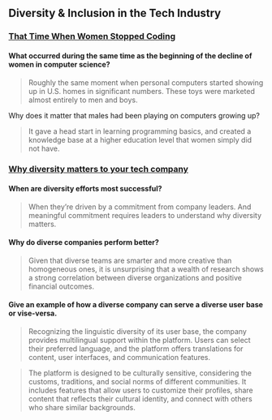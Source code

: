 ## Diversity & Inclusion in the Tech Industry

### [That Time When Women Stopped Coding](https://www.npr.org/sections/money/2014/10/21/357629765/when-women-stopped-coding)

#### What occurred during the same time as the beginning of the decline of women in computer science?

> Roughly the same moment when personal computers started showing up in U.S. homes in significant numbers. These toys were marketed almost entirely to men and boys.

Why does it matter that males had been playing on computers growing up?

> It gave a head start in learning programming basics, and created a knowledge base at a higher education level that women simply did not have.

### [Why diversity matters to your tech company](https://www.usatoday.com/story/tech/columnist/2015/07/21/why-diversity-matters-your-tech-company/30419871/)

#### When are diversity efforts most successful?

> When they’re driven by a commitment from company leaders. And meaningful commitment requires leaders to understand why diversity matters.

#### Why do diverse companies perform better?

> Given that diverse teams are smarter and more creative than homogeneous ones, it is unsurprising that a wealth of research shows a strong correlation between diverse organizations and positive financial outcomes.

#### Give an example of how a diverse company can serve a diverse user base or vise-versa.

> Recognizing the linguistic diversity of its user base, the company provides multilingual support within the platform. Users can select their preferred language, and the platform offers translations for content, user interfaces, and communication features.

> The platform is designed to be culturally sensitive, considering the customs, traditions, and social norms of different communities. It includes features that allow users to customize their profiles, share content that reflects their cultural identity, and connect with others who share similar backgrounds.
